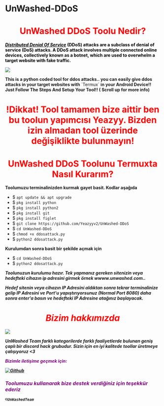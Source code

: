 # UnWashed-DDoS<h1 style="color:red" align="center">UnWashed DDoS Toolu Nedir?</h1>
<div>
<p style="color:black"><b><i><u>Distributed Denial Of Service</u></i> (DDoS) attacks are a subclass of denial of service (DoS) attacks. A DDoS attack involves multiple connected online devices, collectively known as a botnet, which are used to overwhelm a target website with fake traffic.</b></p>
<img src="https://media.discordapp.net/attachments/1160594417632170085/1168926258730643456/CortexBot-1.png?ex=65538a69&is=65411569&hm=74ae03e9c25cec02e3df9751f87f81df343c7104b3ab2577830f34eec8b59b48&">
<p style="color:80% black"><b>This is a python coded tool for ddos attacks.. you can easily give ddos attacks in your target websites with</b> `Termux` <b>in your Android Device!! Just Follow The Steps And Setup Your Tool!! ( Scroll up for more info) </b> 
<br>
<h1 align="center" style="color:red">!Dikkat! Tool tamamen bize aittir ben bu toolun yapımcısı Yeazyy. Bizden izin almadan tool üzerinde değişiklikte bulunmayın! <h1>

<h1 style="color:red" align="center"> UnWashed DDoS Toolunu Termuxta Nasıl Kurarım?</h1>

<p><b>Toolumuzu terminalinizden kurmak gayet basit. Kodlar aşağıda</b></p>

- $ `apt update && apt upgrade`
- $ `pkg install python`
- $ `pkg install python2`
- $ `pkg install git`
- $ `pkg install figlet`
- $ `git clone https://github.com/Yeazyyv2/UnWashed-DDoS`
- $ `cd UnWashed-DDoS`
- $ `chmod +x ddosattack.py`
- $ `python2 ddosattack.py`

<p><b>Kurulumdan sonra basit bir şekilde açmak için</b></p>

- $ `cd UnWashed-DDoS`
- $ `python2 ddosattack.py`

<p><b><i> Toolunuzun kurulumu hazır. Tek yapmanız gereken sitenizin veya hedefteki cihazın ip adresini girmek örnek wwww.unwashed.com..</b></i></p>

<p><b><i>Hedef sitenin veya cihazın IP Adresini aldıktan sonra tekrar terminalinize gelip IP Adresini ve Port'u yapıştırıyorsunuz (Normal Port 8080) daha sonra enter'a basın ve hedefteki IP Adresine atağınız başlayacak.<p><b><i>
<div>
<h1 style="color:red" align="center"> Bizim hakkımızda </h1>

<img src="https://media.discordapp.net/attachments/1160594417632170085/1168918913157971999/CortexBot-84.png?ex=65538392&is=65410e92&hm=47dba28a90b23273d4fea4b6783f954da12105541cf834ab6a65f07725322131&">

<p><b>UnWashed Team farklı kategorilerde farklı faaliyetlerde bulunan geniş çaplı bir discord hack grubudur. Sizin için en iyi kalitede toollar üretmeye çalışıyoruz <3 </b></p>

<p style="color:purple"><b>Bizimle iletişime geçmek için:</b></p>

[![Github](https://img.shields.io/badge/Facebook-FBGroup-blue?style=for-the-badge&logo=facebook)](https://discord.com/invite/XyTeBfYV5U)

<h3 style="color:purple"> Toolumuzu kullanarak bize destek verdiğiniz için teşekkür ederiz </h3>

``©UnWashedTeam``

